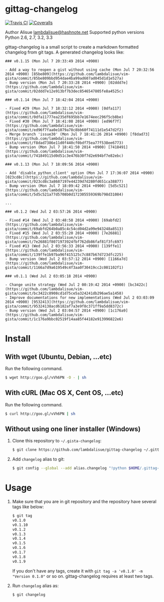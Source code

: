 gittag-changelog
===============================================================================
[![Travis CI](https://secure.travis-ci.org/lambdalisue/gittag-changelog.png?branch=master)](http://travis-ci.org/lambdalisue/gittag-changelog)
[![Coveralls](https://coveralls.io/repos/lambdalisue/gittag-changelog/badge.png?branch=master)](https://coveralls.io/r/lambdalisue/gittag-changelog/)

Author
    Alisue <lambdalisue@hashnote.net>
Supported python versions
    Python 2.6, 2.7, 3.2, 3.3

gittag-changelog is a small script to create a markdown formatted changelog from git tags.
A generated changelog looks like:

```
### v0.1.15 (Mon Jul 7 20:33:49 2014 +0900)

- Add a way to reopen a gist without using cache (Mon Jul 7 20:32:56 2014 +0900) [85be809](https://github.com/lambdalisue/vim-gista/commit/85be809bbd954dae4ba99ad607ad045d1d1e527a)
- Bump version (Mon Jul 7 20:33:28 2014 +0900) [02ddd7e](https://github.com/lambdalisue/vim-gista/commit/02ddd7e12e913bf7b3dec8546547805fe8a4525c)

### v0.1.14 (Mon Jul 7 18:42:04 2014 +0900)

- Fixed #29 (Mon Jul 7 18:32:12 2014 +0900) [0dfa117](https://github.com/lambdalisue/vim-gista/commit/0dfa11777ea235df695bb7e1674eec296f5cb8be)
- Fixed #30 (Mon Jul 7 18:41:08 2014 +0900) [ed96f7f](https://github.com/lambdalisue/vim-gista/commit/ed96f7faa0e1079a78c8bb60f74111d1e547d2f2)
- Merge branch 'issue30' (Mon Jul 7 18:41:26 2014 +0900) [f8dad73](https://github.com/lambdalisue/vim-gista/commit/f8dad7386e11d0f440cf0bdf75ea77f538ee6773)
- Bump version (Mon Jul 7 18:41:50 2014 +0900) [7418491](https://github.com/lambdalisue/vim-gista/commit/741849115d0d51c3e476b30f7d2e694bf7e82ebc)

### v0.1.13 (Mon Jul 7 18:09:56 2014 +0900)

- Add 'disable_python_client' option (Mon Jul 7 17:36:07 2014 +0900) [023cd8c](https://github.com/lambdalisue/vim-gista/commit/023cd8c3a8687197e44239d7d280fd651ca38877)
- Bump version (Mon Jul 7 18:09:42 2014 +0900) [5d5c521](https://github.com/lambdalisue/vim-gista/commit/5d5c521a77d5708b0d172305559369b798d31084)

...

### v0.1.2 (Wed Jul 2 03:57:26 2014 +0900)

- Fixed #14 (Wed Jul 2 03:48:58 2014 +0900) [69abfd2](https://github.com/lambdalisue/vim-gista/commit/69abfd264b0a85c4c54cd04d2a99e943248a8513)
- Fixed #15 (Wed Jul 2 03:55:20 2014 +0900) [7e26881](https://github.com/lambdalisue/vim-gista/commit/7e26881f8071973924fbf762db86faf81f3fc697)
- Fixed #13 (Wed Jul 2 03:56:33 2014 +0900) [139ffe1](https://github.com/lambdalisue/vim-gista/commit/139ffe1b97ba96f415125c7c887b67d723dfc225)
- Bump version (Wed Jul 2 03:57:12 2014 +0900) [1166a7d](https://github.com/lambdalisue/vim-gista/commit/1166a7d9a619549c4f3aa0f30419cc2c001102f1)

### v0.1.1 (Wed Jul 2 03:05:18 2014 +0900)

- Change unite strategy (Wed Jul 2 00:19:42 2014 +0900) [bc3422c](https://github.com/lambdalisue/vim-gista/commit/bc3422c8908cd1d75ce5a324241db296ae5a1458)
- Improve documentations for new implementations (Wed Jul 2 03:03:09 2014 +0900) [9532413](https://github.com/lambdalisue/vim-gista/commit/95324138acd6182af7a3e9f8c371ff9a5dd8372c)
- Bump version (Wed Jul 2 03:04:57 2014 +0900) [1c176a9](https://github.com/lambdalisue/vim-gista/commit/1c176a9bbc02519f14aa85f44182e913996822e6)
```


Install
===============================================================================

With wget (Ubuntu, Debian, ...etc)
-------------------------------------------------------------------------------
Run the following command.

```sh
$ wget http://goo.gl/vVh6PN -O - | sh
```

With cURL (Mac OS X, Cent OS, ...etc)
-------------------------------------------------------------------------------
Run the following command.

```sh
$ curl http://goo.gl/vVh6PN | sh
```

Without using one liner installer (Windows)
-------------------------------------------------------------------------------
1.  Clone this repository to `~/.gista-changelog`:

    ```sh
    $ git clone https://github.com/lambdalisue/gittag-changelog ~/.gittag-changelog
    ```

2.  Add `changelog` alias to git:

    ```sh
    $ git config --global --add alias.changelog "!python $HOME/.gittag-changelog/src/gittag_changelog.py"
    ```

Usage
===============================================================================
1.  Make sure that you are in git repository and the repository have several tags like below:

    ```sh
    $ git tag
    v0.1.0
    v0.1.10
    v0.1.2
    v0.1.3
    v0.1.4
    v0.1.5
    v0.1.6
    v0.1.7
    v0.1.8
    v0.1.9
    ```

    If you don't have any tags, create it with `git tag -a 'v0.1.0' -m "Version 0.1.0"` or so on.
    gittag-changelog requires at least two tags.

2.  Run `changelog` alias as:

    ```sh
    $ git changelog
    ```
